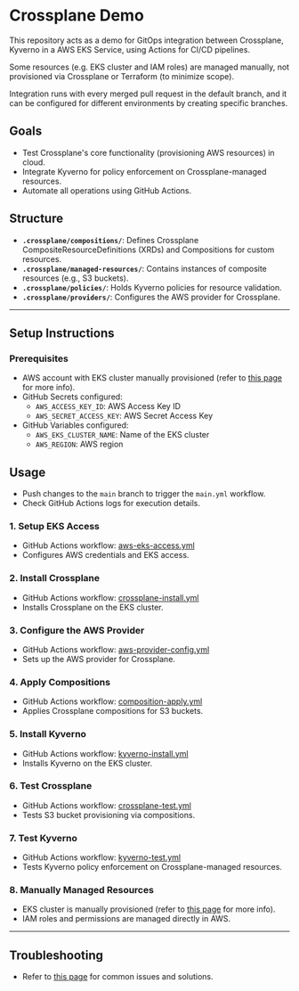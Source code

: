 # Crossplane Demo

This repository acts as a demo for GitOps integration between Crossplane, Kyverno in a AWS EKS Service, using Actions
for CI/CD pipelines.

Some resources (e.g. EKS cluster and IAM roles) are managed manually, not provisioned via Crossplane or Terraform (to
minimize scope).

Integration runs with every merged pull request in the default branch, and it can be configured for different
environments by creating specific branches.

## Goals

- Test Crossplane's core functionality (provisioning AWS resources) in cloud.
- Integrate Kyverno for policy enforcement on Crossplane-managed resources.
- Automate all operations using GitHub Actions.

## Structure

- **`.crossplane/compositions/`**: Defines Crossplane CompositeResourceDefinitions (XRDs) and Compositions for custom
  resources.
- **`.crossplane/managed-resources/`**: Contains instances of composite resources (e.g., S3 buckets).
- **`.crossplane/policies/`**: Holds Kyverno policies for resource validation.
- **`.crossplane/providers/`**: Configures the AWS provider for Crossplane.

---

## Setup Instructions

### Prerequisites

- AWS account with EKS cluster manually provisioned (refer to [this page](./docs/eks-config.md) for more info).
- GitHub Secrets configured:
    - `AWS_ACCESS_KEY_ID`: AWS Access Key ID
    - `AWS_SECRET_ACCESS_KEY`: AWS Secret Access Key
- GitHub Variables configured:
    - `AWS_EKS_CLUSTER_NAME`: Name of the EKS cluster
    - `AWS_REGION`: AWS region

## Usage

- Push changes to the `main` branch to trigger the `main.yml` workflow.
- Check GitHub Actions logs for execution details.

### 1. Setup EKS Access

- GitHub Actions workflow: [aws-eks-access.yml](./.github/workflows/aws-eks-access.yml)
- Configures AWS credentials and EKS access.

### 2. Install Crossplane

- GitHub Actions workflow: [crossplane-install.yml](./.github/workflows/crossplane-install.yml)
- Installs Crossplane on the EKS cluster.

### 3. Configure the AWS Provider

- GitHub Actions workflow: [aws-provider-config.yml](./.github/workflows/aws-provider-config.yml)
- Sets up the AWS provider for Crossplane.

### 4. Apply Compositions

- GitHub Actions workflow: [composition-apply.yml](./.github/workflows/composition-apply.yml)
- Applies Crossplane compositions for S3 buckets.

### 5. Install Kyverno

- GitHub Actions workflow: [kyverno-install.yml](./.github/workflows/kyverno-install.yml)
- Installs Kyverno on the EKS cluster.

### 6. Test Crossplane

- GitHub Actions workflow: [crossplane-test.yml](./.github/workflows/crossplane-test.yml)
- Tests S3 bucket provisioning via compositions.

### 7. Test Kyverno

- GitHub Actions workflow: [kyverno-test.yml](./.github/workflows/kyverno-test.yml)
- Tests Kyverno policy enforcement on Crossplane-managed resources.

### 8. Manually Managed Resources

- EKS cluster is manually provisioned (refer to [this page](./docs/eks-config.md) for more info).
- IAM roles and permissions are managed directly in AWS.

---

## Troubleshooting

- Refer to [this page](./docs/troubleshooting.md) for common issues and solutions.
